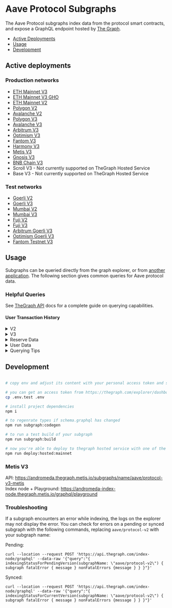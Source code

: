 # Aave Protocol Subgraphs

The Aave Protocol subgraphs index data from the protocol smart contracts, and expose a GraphQL endpoint hosted by [The Graph](https://thegraph.com).

- [Active Deployments](#active-deployments)
- [Usage](#usage)
- [Development](#deployment)

## Active deployments

### Production networks

- [ETH Mainnet V3](https://thegraph.com/hosted-service/subgraph/aave/protocol-v3)
- [ETH Mainnet V3 GHO](https://thegraph.com/hosted-service/subgraph/aave/gho-mainnet)
- [ETH Mainnet V2](https://thegraph.com/hosted-service/subgraph/aave/protocol-v2)
- [Polygon V2](https://thegraph.com/hosted-service/subgraph/aave/aave-v2-matic)
- [Avalanche V2](https://thegraph.com/hosted-service/subgraph/aave/protocol-v2-avalanche)
- [Polygon V3](https://thegraph.com/hosted-service/subgraph/aave/protocol-v3-polygon)
- [Avalanche V3](https://thegraph.com/hosted-service/subgraph/aave/protocol-v3-avalanche)
- [Arbitrum V3](https://thegraph.com/hosted-service/subgraph/aave/protocol-v3-arbitrum)
- [Optimism V3](https://thegraph.com/hosted-service/subgraph/aave/protocol-v3-optimism)
- [Fantom V3](https://thegraph.com/hosted-service/subgraph/aave/protocol-v3-fantom)
- [Harmony V3](https://thegraph.com/hosted-service/subgraph/aave/protocol-v3-harmony)
- [Metis V3](#metis-v3)
- [Gnosis V3](https://thegraph.com/hosted-service/subgraph/aave/protocol-v3-gnosis)
- [BNB Chain V3](https://thegraph.com/hosted-service/subgraph/aave/protocol-v3-bnb)
- Scroll V3 - Not currently supported on TheGraph Hosted Service
- Base V3 - Not currently supported on TheGraph Hosted Service

### Test networks

- [Goerli V2](https://thegraph.com/hosted-service/subgraph/aave/protocol-v2-goerli)
- [Goerli V3](https://thegraph.com/hosted-service/subgraph/aave/protocol-v3-goerli)
- [Mumbai V2](https://thegraph.com/hosted-service/subgraph/aave/aave-v2-polygon-mumbai)
- [Mumbai V3](https://thegraph.com/hosted-service/subgraph/aave/protocol-v3-mumbai)
- [Fuji V2](https://thegraph.com/hosted-service/subgraph/aave/protocol-v2-fuji)
- [Fuji V3](https://thegraph.com/hosted-service/subgraph/aave/protocol-v3-fuji)
- [Arbitrum Goerli V3](https://thegraph.com/hosted-service/subgraph/aave/protocol-v3-arbitrum-goerli)
- [Optimism Goerli V3](https://thegraph.com/hosted-service/subgraph/aave/protocol-v3-optimism-goerli)
- [Fantom Testnet V3](https://thegraph.com/hosted-service/subgraph/aave/protocol-v3-fantom-testnet)

## Usage

Subgraphs can be queried directly from the graph explorer, or from [another application](https://thegraph.com/docs/en/developer/querying-from-your-app/). The following section gives common queries for Aave protocol data.

### Helpful Queries

See [TheGraph API](https://thegraph.com/docs/en/developer/graphql-api/) docs for a complete guide on querying capabilities.

#### User Transaction History

<details>
  <summary>V2</summary>

```
{
  userTransactions(
    where: { user: "insert_lowercase_address_here" }
    orderBy: timestamp
    orderDirection: desc
  ) {
    id
    timestamp
    txHash
    action
    ... on Deposit {
      amount
      reserve {
        symbol
        decimals
      }
      assetPriceUSD
    }
    ... on RedeemUnderlying {
      amount
      reserve {
        symbol
        decimals
      }
      assetPriceUSD
    }
    ... on Borrow {
      amount
      borrowRateMode
      borrowRate
      stableTokenDebt
      variableTokenDebt
      reserve {
        symbol
        decimals
      }
      assetPriceUSD
    }
    ... on UsageAsCollateral {
      fromState
      toState
      reserve {
        symbol
      }
    }
    ... on Repay {
      amount
      reserve {
        symbol
        decimals
      }
      assetPriceUSD
    }
    ... on Swap {
      borrowRateModeFrom
      borrowRateModeTo
      variableBorrowRate
      stableBorrowRate
      reserve {
        symbol
        decimals
      }
    }
    ... on LiquidationCall {
      collateralAmount
      collateralReserve {
        symbol
        decimals
      }
      principalAmount
      principalReserve {
        symbol
        decimals
      }
      collateralAssetPriceUSD
      borrowAssetPriceUSD
    }
  }
}
```

</details>

<details>
  <summary>V3</summary>

```
{
  userTransactions(
    where: { user: "insert_lowercase_address_here" }
    orderBy: timestamp
    orderDirection: desc
  ) {
    id
    timestamp
    txHash
    action
    ... on Supply {
      amount
      reserve {
        symbol
        decimals
      }
      assetPriceUSD
    }
    ... on RedeemUnderlying {
      amount
      reserve {
        symbol
        decimals
      }
      assetPriceUSD
    }
    ... on Borrow {
      amount
      borrowRateMode
      borrowRate
      stableTokenDebt
      variableTokenDebt
      reserve {
        symbol
        decimals
      }
      assetPriceUSD
    }
    ... on UsageAsCollateral {
      fromState
      toState
      reserve {
        symbol
      }
    }
    ... on Repay {
      amount
      reserve {
        symbol
        decimals
      }
      assetPriceUSD
    }
    ... on SwapBorrowRate {
      borrowRateModeFrom
      borrowRateModeTo
      variableBorrowRate
      stableBorrowRate
      reserve {
        symbol
        decimals
      }
    }
    ... on LiquidationCall {
      collateralAmount
      collateralReserve {
        symbol
        decimals
      }
      principalAmount
      principalReserve {
        symbol
        decimals
      }
      collateralAssetPriceUSD
      borrowAssetPriceUSD
    }
  }
}
```

</details>

<details>
  <summary>Reserve Data</summary>

#### Reserve Summary

The `reserve` entity gives data on the assets of the protocol including rates, configuration, and total supply/borrow amounts.

The aave-utilities library includes a [`formatReserves`](https://github.com/aave/aave-utilities/#formatReserves) function which can be used to format all data into a human readable format. The queries to fetch data for passing into this function can be found [here](https://github.com/aave/aave-utilities#subgraph).

Why does the raw subgraph data not match app.aave.com?

- aToken and debtToken balances are continuously increasing. The subgraph provides a snapshot of the balance at the time of indexing (not querying), which means fields affected by interest such as `totalLiquidity`, `availableLiquidity`, and `totalCurrentVariableDebt` will need to be formatted to get real-time values
- All rates (liquidityRate, variableBorrowRate, stableBorrowRate) are expressed as _APR_ with RAY units (10**27). To convert to the APY percentage as shown on the Aave frontend: `supplyAPY = (((1 + ((liquidityRate / 10**27) / 31536000)) ^ 31536000) - 1) \* 100`. [`formatReserves`](https://github.com/aave/aave-utilities/#formatReserves) will perform this calculation for you.

</details>

<details>
  <summary>User Data</summary>
  
#### User Summary

The `userReserve` entity gives the supply and borrow balances for a particular user along with the underlying reserve data.

The aave-utilities library includes a [`formatUserSummary`](https://github.com/aave/aave-utilities#formatUserSummary) function which can be used to format all data into a human readable format. The queries to fetch data for passing into this function can be found [here](https://github.com/aave/aave-utilities#subgraph).

Why does the raw subgraph data not match my account balances on app.aave.com?

- aToken and debtToken balances are continuously increasing. The subgraph provides a snapshot of the balance at the time of indexing (not querying), which means fields affected by interest such as `currentATokenBalance`, `currentVariableDebt`, and `currentStableDebt` will need to be formatted to get the real-time values

</details>

<details>
  <summary>Querying Tips</summary>

### Historical Queries

You can query for historical data by specifying a block number:

```
{
	reserves(block: {number: 14568297}){
  	symbol
  	liquidityRate
	}
}
```

To query based on a historical timestamp, you will need to convert the timstamp to the most recent block number, you will need to use an external tool such as [this](https://www.npmjs.com/package/ethereum-block-by-date).

### Pagination

The Graph places a limit on the number of items which can returned by a single query (currently 100). To fetch a larger number of items, the `first` and `skip` parameters can be used to create paginated queries.

For example, if you wanted to fetch the first 200 transactions for an Aave market, you can't query 200 items at once, but you can achieve the same thing by concatenating the output of these queries:

```
{
  userTransactions(orderBy: timestamp, orderDirection: asc, first: 100, skip: 0){
    timestamp
  }
}
```

```
{
  userTransactions(orderBy: timestamp, orderDirection: asc, first: 100, skip: 100){
    timestamp
  }
}
```

</details>

## Development

```bash

# copy env and adjust its content with your personal access token and subgraph name

# you can get an access token from https://thegraph.com/explorer/dashboard
cp .env.test .env

# install project dependencies
npm i

# to regenrate types if schema.graphql has changed
npm run subgraph:codegen

# to run a test build of your subgraph
npm run subgraph:build

# now you're able to deploy to thegraph hosted service with one of the deploy commands:
npm run deploy:hosted:mainnet

```

### Metis V3

API: https://andromeda.thegraph.metis.io/subgraphs/name/aave/protocol-v3-metis  
Index node + Playground: https://andromeda-index-node.thegraph.metis.io/graphql/playground

### Troubleshooting

If a subgraph encounters an error while indexing, the logs on the explorer may not display the error. You can check for errors on a pending or synced subgraph with the following commands, replacing `aave/protocol-v2` with your subgraph name:

Pending:

```
curl --location --request POST 'https://api.thegraph.com/index-node/graphql' --data-raw '{"query":"{ indexingStatusForPendingVersion(subgraphName: \"aave/protocol-v2\") { subgraph fatalError { message } nonFatalErrors {message } } }"}'
```

Synced:

```
curl --location --request POST 'https://api.thegraph.com/index-node/graphql' --data-raw '{"query":"{ indexingStatusForCurrentVersion(subgraphName: \"aave/protocol-v2\") { subgraph fatalError { message } nonFatalErrors {message } } }"}'
```

